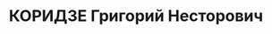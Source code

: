 ---
title: КОРИДЗЕ Григорий Несторович
description: "Род. в 1902, Чохатаурский р-н, с. Чомети, грузин. Род занятий: до ареста\
  \ начальник строительства АЦГЭСа. Инженер-строитель. \n  Осужден Тройкой при НКВД\
  \ ГССР 09.11.1937. Мера наказания: расстрел с конфискацией личного имущества. Дата\
  \ расстрела: 10.11.1937"
---